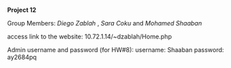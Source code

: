 **Project 12**

Group Members: *Diego Zablah* , *Sara Coku* and *Mohamed Shaaban*

 
access link to the website: 10.72.1.14/~dzablah/Home.php


Admin username and password (for HW#8):
 username: Shaaban
 password: ay2684pq
